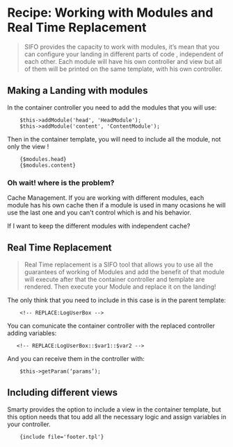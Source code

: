 ﻿Recipe: Working with Modules and Real Time Replacement
=========================

> SIFO provides the capacity to work with modules, it’s mean that you can configure your landing in different parts of code , independent of each other. Each module will have his own controller and view but all of them will be printed on the same template, with his own controller.

Making a Landing with modules
-----------------------------------------

In the container controller you need to add the modules that you will use:

        $this->addModule('head', 'HeadModule');
        $this->addModule('content', 'ContentModule');

Then in the container template, you will need to include all the module, not only the view !

        {$modules.head}
        {$modules.content}


### Oh wait! where is the problem? ###

Cache Management. If you are working with different modules, each module has his own cache then if a module is used in many ocasions he will use the last one and you can't control which is and his behavior.

If I want to keep the different modules with independent cache?

Real Time Replacement
-----------------------------------------

> Real Time replacement is a SIFO tool that allows you to use all the guarantees of working of Modules and add the benefit of that module will execute after that the container controller and template are rendered. Then execute your Module and replace it on the landing!

The only think that you need to include in this case is in the parent template:

        <!-- REPLACE:LogUserBox -->

You can comunicate the container controller with the replaced controller adding variables: 

       <!-- REPLACE:LogUserBox::$var1::$var2 -->
   
And you can receive them in the controller with:

        $this->getParam(‘params’);


Including different views
-----------------------------------------
Smarty provides the option to include a view in the container template, but this option needs that tou add all the necessary logic and assign variables in your controller. 
 
        {include file='footer.tpl'}
